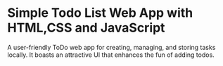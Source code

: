 # Simple Todo List Web App with HTML,CSS and JavaScript
A user-friendly ToDo web app for creating, managing, and storing tasks locally. It boasts an attractive UI that enhances the fun of adding todos.
